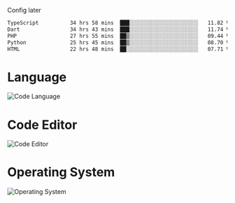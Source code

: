 <!-- ## Hi there 👋 -->
Config later

<!--
**rickrck/rickrck** is a ✨ _special_ ✨ repository because its `README.md` (this file) appears on your GitHub profile.

Here are some ideas to get you started:

- 🔭 I’m currently working on ...
- 🌱 I’m currently learning ...
- 👯 I’m looking to collaborate on ...
- 🤔 I’m looking for help with ...
- 💬 Ask me about ...
- 📫 How to reach me: ...
- 😄 Pronouns: ...
- ⚡ Fun fact: ...
-->

<!--START_SECTION:waka-->

```txt
TypeScript          34 hrs 58 mins  ███░░░░░░░░░░░░░░░░░░░░░░   11.82 %
Dart                34 hrs 43 mins  ███░░░░░░░░░░░░░░░░░░░░░░   11.74 %
PHP                 27 hrs 55 mins  ██▒░░░░░░░░░░░░░░░░░░░░░░   09.44 %
Python              25 hrs 45 mins  ██▒░░░░░░░░░░░░░░░░░░░░░░   08.70 %
HTML                22 hrs 48 mins  ██░░░░░░░░░░░░░░░░░░░░░░░   07.71 %
```

<!--END_SECTION:waka-->

# Language
![Code Language](https://wakatime.com/share/@Rie/857855bd-8826-4360-bd0b-30668e651616.svg)

# Code Editor
![Code Editor](https://wakatime.com/share/@Rie/630d1d98-3d54-4afd-a23d-fa79134fc528.svg)

# Operating System
![Operating System](https://wakatime.com/share/@Rie/a7b1eb7d-159b-4b03-8226-3a05ad998782.svg)
